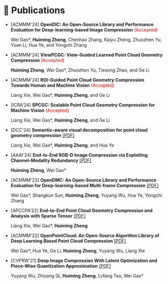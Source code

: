 
# 📝 Publications

- [ACMMM'24] **OpenDIC: An Open-Source Library and Performance Evaluation for Deep-learning-based Image Compression** <span style="color:red;">(Accepted)</span>
  
  Wei Gao*, **Huiming Zheng**, Chenhao Zhang, Kaiyu Zheng, Zhuozhen Yu, Yuan Li, Hua Ye, and Yongchi Zhang
  

- [ACMMM'24] **ViewPCGC: View-Guided Learned Point Cloud Geometry Compression** <span style="color:red;"> <span style="color:red;">(Accepted)</span>
  
  **Huiming Zheng**, Wei Gao*, Zhuozhen Yu, Tiesong Zhao, and Ge Li


- [ACMMM'24] **ROI-Guided Point Cloud Geometry Compression Towards Human and Machine Vision** <span style="color:red;">(Accepted)</span>
  
  Liang Xie, Wei Gao*, **Huiming Zheng**, and Ge Li

- [ICRA'24] **SPCGC: Scalable Point Cloud Geometry Compression for Machine Vision** <span style="color:red;">(Accepted)</span>
  
  Liang Xie, Wei Gao*, **Huiming Zheng**, and Ge Li


- [DCC'24] **Semantic-aware visual decomposition for point cloud geometry compression**
<a href='https://ieeexplore.ieee.org/abstract/document/10533835/'><i class="fa fa-file-pdf"></i>[PDF]</a>
  
  Liang Xie, Wei Gao*, **Huiming Zheng**, and Hua Ye
<!-- [[PDF]](https://ieeexplore.ieee.org/abstract/document/10533835/) -->


- [AAAI'24] **End-to-End RGB-D Image Compression via Exploiting Channel-Modality Redundancy**
<a href='https://ojs.aaai.org/index.php/AAAI/article/view/28588'><i class="fa fa-file-pdf"></i>[PDF]</a>
  
  **Huiming Zheng**, Wei Gao*
<!-- [[PDF]](https://ojs.aaai.org/index.php/AAAI/article/view/28588) -->

- [ACMMM'23] **OpenDMC: An Open-Source Library and Performance Evaluation for Deep-learning-based Multi-frame Compression**
<a href='https://dl.acm.org/doi/abs/10.1145/3581783.3613464'><i class="fa fa-file-pdf"></i>[PDF]</a>
  
  Wei Gao*, Shangkun Sun, **Huiming Zheng**, Yuyang Wu, Hua Ye, Yongchi Zhang
<!-- [[PDF]](https://dl.acm.org/doi/abs/10.1145/3581783.3613464) -->

- [APCCPA'22] **End-to-End Point Cloud Geometry Compression and Analysis with Sparse Tensor**
<a href='https://dl.acm.org/doi/abs/10.1145/3552457.3555726'><i class="fa fa-file-pdf"></i>[PDF]</a>
  
  Liang Xie, Wei Gao*, **Huiming Zheng**
<!-- [[PDF]](https://dl.acm.org/doi/abs/10.1145/3552457.3555726) -->

- [ACMMM'22] **OpenPointCloud: An Open-Source Algorithm Library of Deep Learning Based Point Cloud Compression**
<a href='https://dl.acm.org/doi/abs/10.1145/3503161.3548545'><i class="fa fa-file-pdf"></i>[PDF]</a>

  Wei Gao*, Hua Ye, Ge Li, **Huiming Zheng**, Yuyang Wu, Liang Xie
<!-- [[PDF]](https://dl.acm.org/doi/abs/10.1145/3503161.3548545) -->


- [CVPRW'21] **Deep Image Compression With Latent Optimization and Piece-Wise Quantization Approximation**
<a href='https://openaccess.thecvf.com/content/CVPR2021W/CLIC/papers/Wu_Deep_Image_Compression_With_Latent_Optimization_and_Piece-Wise_Quantization_Approximation_CVPRW_2021_paper.pdf'><i class="fa fa-file-pdf"></i>[PDF]</a>
  
  Yuyang Wu, Zhiyang Qi, **Huiming Zheng**, Lvfang Tao, Wei Gao*
<!-- [[PDF]](https://openaccess.thecvf.com/content/CVPR2021W/CLIC/papers/Wu_Deep_Image_Compression_With_Latent_Optimization_and_Piece-Wise_Quantization_Approximation_CVPRW_2021_paper.pdf) -->



